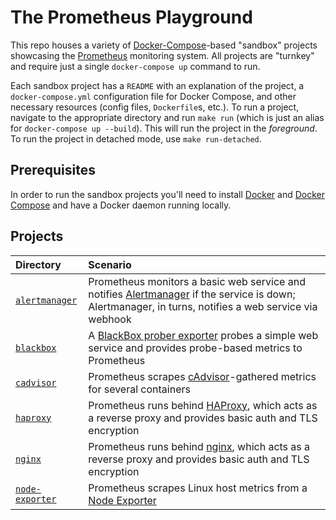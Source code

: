 # The Prometheus Playground

This repo houses a variety of [Docker-Compose](https://docs.docker.com/compose)-based "sandbox" projects showcasing the [Prometheus](https://prometheus.io) monitoring system. All projects are "turnkey" and require just a single `docker-compose up` command to run.

Each sandbox project has a `README` with an explanation of the project, a `docker-compose.yml` configuration file for Docker Compose, and other necessary resources (config files, `Dockerfile`s, etc.). To run a project, navigate to the appropriate directory and run `make run` (which is just an alias for `docker-compose up --build`). This will run the project in the *foreground*. To run the project in detached mode, use `make run-detached`.

## Prerequisites

In order to run the sandbox projects you'll need to install [Docker](https://docker.com) and [Docker Compose](https://docs.docker.com/compose) and have a Docker daemon running locally.

## Projects

Directory | Scenario
:---------|:--------
[`alertmanager`](./alertmanager) | Prometheus monitors a basic web service and notifies [Alertmanager](https://prometheus.io/docs/alerting/alertmanager/) if the service is down; Alertmanager, in turns, notifies a web service via webhook
[`blackbox`](./blackbox) | A [BlackBox prober exporter](https://github.com/prometheus/blackbox_exporter) probes a simple web service and provides probe-based metrics to Prometheus
[`cadvisor`](./cadvisor) | Prometheus scrapes [cAdvisor](https://github.com/google/cadvisor)-gathered metrics for several containers
[`haproxy`](./haproxy) | Prometheus runs behind [HAProxy](https://haproxy.org/), which acts as a reverse proxy and provides basic auth and TLS encryption
[`nginx`](./nginx) | Prometheus runs behind [nginx](https://nginx.org), which acts as a reverse proxy and provides basic auth and TLS encryption
[`node-exporter`](./node-exporter) | Prometheus scrapes Linux host metrics from a [Node Exporter](https://prometheus.io/docs/guides/node-exporter/)